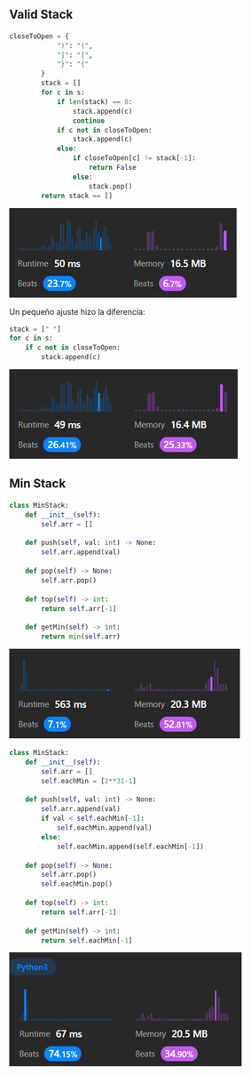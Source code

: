 ## Valid Stack

```python
closeToOpen = {
            ")": "(",
            "]": "[",
            "}": "{"
        }
        stack = []
        for c in s:
            if len(stack) == 0:
                stack.append(c)
                continue
            if c not in closeToOpen:
                stack.append(c)
            else:
                if closeToOpen[c] != stack[-1]:
                    return False
                else:
                    stack.pop()                
        return stack == []
```

![](sources/2023-06-06-11-01-20.png)

Un pequeño ajuste hizo la diferencia:

```python
stack = [" "]
for c in s:
    if c not in closeToOpen:
        stack.append(c)
```

![](sources/2023-06-06-10-59-42.png)

## Min Stack

```python
class MinStack:
    def __init__(self):
        self.arr = []

    def push(self, val: int) -> None:
        self.arr.append(val)

    def pop(self) -> None:
        self.arr.pop()

    def top(self) -> int:
        return self.arr[-1]

    def getMin(self) -> int:
        return min(self.arr)
```

![](sources/2023-06-06-15-04-14.png)

```python
class MinStack:
    def __init__(self):
        self.arr = []
        self.eachMin = [2**31-1]

    def push(self, val: int) -> None:
        self.arr.append(val)
        if val < self.eachMin[-1]:
            self.eachMin.append(val)
        else:
            self.eachMin.append(self.eachMin[-1])

    def pop(self) -> None:
        self.arr.pop()
        self.eachMin.pop()

    def top(self) -> int:
        return self.arr[-1]

    def getMin(self) -> int:
        return self.eachMin[-1]
```

![](sources/2023-06-06-16-28-31.png)
